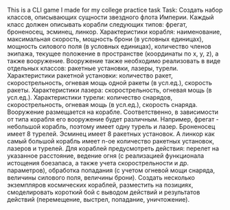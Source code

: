 This is a CLI game I made for my college practice task
Task:
Создать набор классов, описывающих сущности звездного флота Империи.
Каждый класс должен описывать корабли следующих типов: фрегат, броненосец, эсминец, линкор. Характеристики корабля: наименование, максимальная скорость, мощность брони (в условных единицах), мощность силового поля (в условных единицах), количество членов экипажа, текущее положение в пространстве (координаты по x, y, z), а также вооружение. 
Вооружение также необходимо реализовать в виде отдельных классов: ракетные установки, лазеры, турели. 
Характеристики ракетной установки: количество ракет, скорострельность, огневая мощь одной ракеты (в усл.ед.), скорость ракеты.
Характеристики лазера: скорострельность, огневая мощь (в усл.ед.).
Характеристики турели: количество снарядов, скорострельность, огневая мощь (в усл.ед.), скорость снаряда.
Вооружение размещается на корабле. Соответственно, в зависимости от типа корабля его вооружение будет различным. Например, фрегат - небольшой корабль, поэтому имеет одну турель и лазер. Броненосец имеет 8 турелей. Эсминец имеет 8 ракетных установок. А линкор как самый большой корабль имеет n-ое количество ракетных установок, лазеров и турелей.
Для кораблей предусмотреть действия: перелет на указанное расстояние, ведение огня (с реализацией функционала истощения боезапаса, а также учета скорострельности и др. параметров), обработка попадания (с учетом огневой мощи снаряда, величины силового поля, величины брони).
Создать несколько экземпляров космических кораблей, разместить на позициях, смоделировать короткий бой с выводом действий и результатов действий (перемещение, выстрел, попадание, уничтожение).
